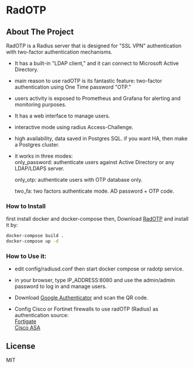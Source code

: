 # RadOTP
## About The Project
RadOTP is a Radius server that is designed for "SSL VPN" authentication with two-factor authentication mechanisms.   
* It has a built-in "LDAP client," and it can connect to Microsoft Active Directory.   
* main reason to use radOTP is its fantastic feature: two-factor authentication using One Time password "OTP."   
* users activity is exposed to Prometheus and Grafana for alerting and monitoring purposes.   
* It has a web interface to manage users.   
* interactive mode using radius Access-Challenge.   
* high availability, data saved in Postgres SQL. if you want HA, then make a Postgres cluster.   
* it works in three modes:   
    only_password: authenticate users against Active Directory or any LDAP/LDAPS server.   

    only_otp: authenticate users with OTP database only.   

    two_fa: two factors authenticate mode. AD password + OTP code.   

### How to Install
first install docker and docker-compose then, Download [RadOTP](https://github.com/Abbas-gheydi/radotp/releases) and install it by:  
```bash
docker-compose build . 
docker-compose up -d  
```

### How to Use it:
  
- edit config/radiusd.conf then start docker compose or radotp service.       

- in your browser, type IP_ADDRESS:8080 and use the admin/admin password to log in and manage users.   

- Download [Google Authenticator](https://play.google.com/store/apps/details?id=com.google.android.apps.authenticator2&hl=en_US&gl=US) and scan the QR code.   

- Config Cisco or Fortinet firewalls to use radOTP (Radius) as authentication source:   
[Fortigate](https://docs.fortinet.com/document/fortigate/6.0.0/cookbook/200757/connecting-the-fortigate-to-the-radius-server)   
[Cisco ASA](https://www.cisco.com/c/en/us/support/docs/security/asa-5500-x-series-next-generation-firewalls/98594-configure-radius-authentication.html)   

## License

MIT
